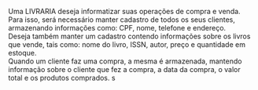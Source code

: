 Uma LIVRARIA deseja informatizar suas operações de compra e venda.  
Para isso, será necessário manter cadastro de todos os seus clientes, armazenando informações como: CPF, nome, telefone e endereço.  
Deseja também manter um cadastro contendo informações sobre os livros que vende, tais como: nome do livro, ISSN, autor, preço e quantidade em estoque.  
Quando um cliente faz uma compra, a mesma é armazenada, mantendo informação sobre o cliente que fez a compra, a data da compra, o valor total e os produtos comprados. 
s